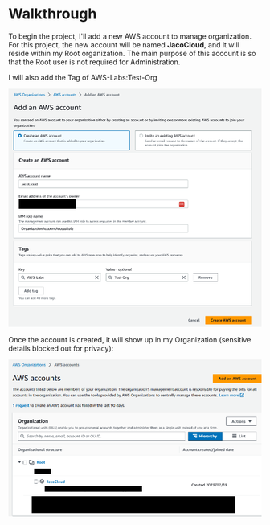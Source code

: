 # Walkthrough

To begin the project, I'll add a new AWS account to manage organization. For this project, the new account will be named **JacoCloud**, and it will reside within my Root organization. The main purpose of this account is so that the Root user is not required for Administration.

I will also add the Tag of AWS-Labs:Test-Org

![Add AWS Account](images\add-aws-account.png)

Once the account is created, it will show up in my Organization (sensitive details blocked out for privacy):

![AWS Account List](images\aws-account-list.png)

